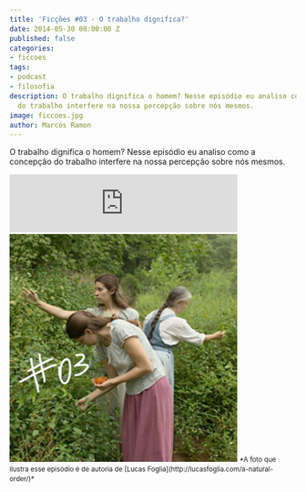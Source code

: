 ```yaml
---
title: 'Ficções #03 - O trabalho dignifica?'
date: 2014-05-30 00:00:00 Z
published: false
categories:
- ficcoes
tags:
- podcast
- filosofia
description: O trabalho dignifica o homem? Nesse episódio eu analiso como a concepção
  do trabalho interfere na nossa percepção sobre nós mesmos.
image: ficcoes.jpg
author: Marcos Ramon
---
```


O trabalho dignifica o homem? Nesse episódio eu analiso como a concepção do trabalho interfere na nossa percepção sobre nós mesmos.
     
<iframe src="https://anchor.fm/podcastficcoes/embed/episodes/O-trabalho-dignifica-e47jdj/a-aggl2b" height="102px" width="400px" frameborder="0" scrolling="no"></iframe>

<img src="/assets/images/03_50.png" height="400" width="400" alt="Lucas Foglia">
<small>*A foto que ilustra esse episódio é de autoria de [Lucas Foglia](http://lucasfoglia.com/a-natural-order/)*</small>
